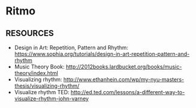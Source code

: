 # Ritmo

## RESOURCES

- Design in Art: Repetition, Pattern and Rhythm: https://www.sophia.org/tutorials/design-in-art-repetition-pattern-and-rhythm
- Music Theory Book: http://2012books.lardbucket.org/books/music-theory/index.html
- Visualizing rhythm: http://www.ethanhein.com/wp/my-nyu-masters-thesis/visualizing-rhythm/
- Visualize rhythm TED: http://ed.ted.com/lessons/a-different-way-to-visualize-rhythm-john-varney
